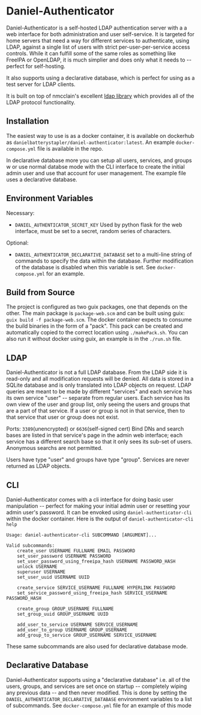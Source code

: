 # Daniel-Authenticator

Daniel-Authenticator is a self-hosted LDAP authentication server with a
a web interface for both administration and user self-service. It is targeted for home servers that
need a way for different services to authenticate, using LDAP, against a single list of users with
strict per-user-per-service access controls. While it can fulfill some of the same roles as something
like FreeIPA or OpenLDAP, it is much simplier and does only what it needs to -- perfect for
self-hosting.

It also supports using a declarative database, which is perfect for using as a test server for
LDAP clients.

It is built on top of nmcclain's excellent [ldap library](https://github.com/nmcclain/ldap) which
provides all of the LDAP protocol functionality.

## Installation

The easiest way to use is as a docker container, it is available on dockerhub as
``danielbatterystapler/daniel-authenticator:latest``. An example ``docker-compose.yml`` file is available
in the repo.

In declarative database more you can setup all users, services, and groups w or use normal databse mode with the CLI interface to
create the initial admin user and use that account for user management.
The example file uses a declarative database.

## Environment Variables

Necessary:
 * ``DANIEL_AUTHENTICATOR_SECRET_KEY`` Used by python flask for the web interface, must be
set to a secret, random series of characters.

Optional:
 * ``DANIEL_AUTHENTICATOR_DECLARATIVE_DATABASE`` set to a multi-line string of commands to specify the data
within the database. Further modification of the database is disabled when
this variable is set. See ``docker-compose.yml`` for an example.


## Build from Source

The project is configured as two guix packages, one that depends on the other. The main package is
``package-web.scm`` and can be built using guix: ``guix build -f package-web.scm``.
The docker container expects to consume the build binaries in the form of a "pack". This pack
can be created and automatically copied to the correct location using ``./makePack.sh``.
You can also run it without docker using guix, an example is in the ``./run.sh`` file.

## LDAP

Daniel-Authenticator is not a full LDAP database. From the LDAP side it is read-only and all
modification requests will be denied. All data is stored in a SQLite database and is only translated
into LDAP objects on request. LDAP queries are meant to be made by different "services" and each
service has its own service "user" -- separate from regular users. Each service has its own view of
the user and group list, only seeing the users and groups that are a part of that service.
If a user or group is not in that service, then to that service that user or group does not exist.

Ports: ``3389``(unencrypted) or ``6636``(self-signed cert)
Bind DNs and search bases are listed in that service's page in the admin web interface;
each service has a different search base so that it only sees its sub-set of users.
Anonymous searchs are not permitted.

Users have type "user" and groups have type "group". Services are never returned as LDAP objects.

## CLI

Daniel-Authenticator comes with a cli interface for doing basic user manipulation -- perfect for
making your initial admin user or resetting your admin user's password.
It can be envoked using ``daniel-authenticator-cli`` within the docker container.
Here is the output of ``daniel-authenticator-cli help``
```
Usage: daniel-authenticator-cli SUBCOMMAND [ARGUMENT]...

Valid subcommands:
	create_user USERNAME FULLNAME EMAIL PASSWORD
	set_user_password USERNAME PASSWORD
	set_user_password_using_freeipa_hash USERNAME PASSWORD_HASH
	unlock USERNAME
	superuser USERNAME
	set_user_uuid USERNAME UUID
	
	create_service SERVICE_USERNAME FULLNAME HYPERLINK PASSWORD
	set_service_password_using_freeipa_hash SERVICE_USERNAME PASSWORD_HASH
	
	create_group GROUP_USERNAME FULLNAME
	set_group_uuid GROUP_USERNAME UUID
	
	add_user_to_service USERNAME SERVICE_USERNAME
	add_user_to_group USERNAME GROUP_USERNAME
	add_group_to_service GROUP_USERNAME SERVICE_USERNAME
```

These same subcommands are also used for declarative database mode.

## Declarative Database

Daniel-Authenticator supports using a "declarative database" i.e. all of the users, groups, and
services are set once on startup -- completely wiping any previous data -- and then never modified.
This is done by setting the ``DANIEL_AUTHENTICATOR_DECLARATIVE_DATABASE`` environment variables to a 
list of subcommands. See ``docker-compose.yml`` file for an example of this mode
